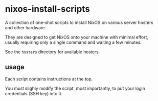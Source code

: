 # nixos-install-scripts

A collection of one-shot scripts to install NixOS on various server hosters and other hardware.

They are designed to get NixOS onto your machine with minimal effort, usually requiring only a single command and waiting a few minutes.

See the `hosters` directory for available hosters.


## usage

Each script contains instructions at the top.

You must slighly modify the script, most importantly, to put your login credentials (SSH key) into it.

